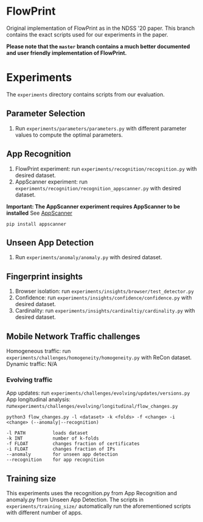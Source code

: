 # FlowPrint
Original implementation of FlowPrint as in the NDSS '20 paper.
This branch contains the exact scripts used for our experiments in the paper.

**Please note that the `master` branch contains a much better documented and user friendly implementation of FlowPrint.**

# Experiments
The `experiments` directory contains scripts from our evaluation.

## Parameter Selection
 1. Run `experiments/parameters/parameters.py` with different parameter values to compute the optimal parameters.

## App Recognition
 1. FlowPrint experiment: run `experiments/recognition/recognition.py` with desired dataset.
 2. AppScanner experiment: run `experiments/recognition/recognition_appscanner.py` with desired dataset.

**Important: The AppScanner experiment requires AppScanner to be installed**
See [AppScanner](https://github.com/Thijsvanede/AppScanner)
```
pip install appscanner
```

## Unseen App Detection
 1. Run `experiments/anomaly/anomaly.py` with desired dataset.

## Fingerprint insights
 1. Browser isolation: run `experiments/insights/browser/test_detector.py`
 2. Confidence: run `experiments/insights/confidence/confidence.py` with desired dataset.
 3. Cardinality: run `experiments/insights/cardinaltiy/cardinality.py` with desired dataset.

## Mobile Network Traffic challenges
Homogeneous traffic: run `experiments/challenges/homogeneity/homogeneity.py` with ReCon dataset.
Dynamic traffic: N/A

### Evolving traffic
App updates: run `experiments/challenges/evolving/updates/versions.py`
App longitudinal analysis: run`experiments/challenges/evolving/longitudinal/flow_changes.py`
```
python3 flow_changes.py -l <dataset> -k <folds> -f <change> -i <change> (--anomaly|--recognition)

-l PATH          loads dataset
-k INT           number of k-folds
-f FLOAT         changes fraction of certificates
-i FLOAT         changes fraction of IPs
--anomaly        for unseen app detection
--recognition    for app recognition
```

## Training size
This experiments uses the recognition.py from App Recognition and anomaly.py from Unseen App Detection.
The scripts in `experiments/training_size/` automatically run the aforementioned scripts with different number of apps.

## 
